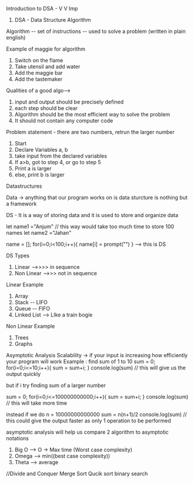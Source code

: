 Introduction to DSA - V V Imp

1. DSA - Data Structure Algorithm

Algorithm -- set of instructions -- used to solve a problem (written in plain english)

Example of maggie for algorithm

1. Switch on the flame
2. Take utensil and add water
3. Add the maggie bar
4. Add the tastemaker

Qualities of a good algo-->

1. input and output should be precisely defined
2. each step should be clear
3. Algorithm should be the most efficient way to solve the problem
4. It should not contain any computer code

Problem statement - there are two numbers, retrun the larger number

1. Start
2. Declare Variables a, b
3. take input from the declared variables
4. If a>b, got to step 4, or go to step 5
5. Print a is larger
6. else, print b is larger

Datastructures

Data -> anything that our program works on is data
sturcture is nothing but a framework

DS - It is a way of storing data and it is used to store and organize data

let name1 ="Anjum" // this way would take too much time to store 100 names
let name2 ="Jahan"

name = [];
for(i=0;i<100;i++){
name[i] = prompt("")
} --> this is DS

DS Types

1. Linear -->>>> in sequence
2. Non Linear -->>> not in sequence

Linear Example

1. Array
2. Stack -- LIFO
3. Queue -- FIFO
4. Linked List --> LIke a train bogie

Non Linear Example

1. Trees
2. Graphs

Asymptotic Analysis
Scalability -> if your input is increasing how efficiently your program will work
Example : find sum of 1 to 10
sum = 0;
for(i=0;i<=10;i++){
sum = sum+i;
}
console.log(sum) // this will give us the output quickly

but if i try finding sum of a larger number

sum = 0;
for(i=0;i<=100000000000;i++){
sum = sum+i;
}
console.log(sum) // this will take more time

instead if we do
n = 10000000000000
sum = n(n+1)/2
console.log(sum) // this could give the output faster as only 1 operation to be performed

asymptotic analysis will help us compare 2 algorithm to
asymptotic notations

1. Big O --> O -> Max time (Worst case complexity)
2. Omega --> min((best case complexity))
3. Theta --> average

//Divide and Conquer
Merge Sort
Qucik sort
binary search
